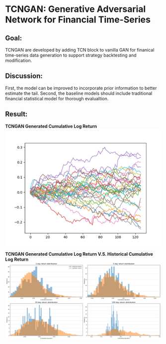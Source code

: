 # TCNGAN: Generative Adversarial Network for Financial Time-Series

## Goal:
TCNGAN are developed by adding TCN block to vanilla GAN for finanical time-series data generation to support strategy backtesting and modification.

## Discussion:
First, the model can be improved to incorporate prior information to better estimate the tail.
Second, the baseline models should include traditional financial statistical model for thorough evalualtion.

## Result:

**TCNGAN Generated Cumulative Log Return**
![TCNGAN Generated Cumulative Log Return](https://github.com/TracyWu7724/TCNGAN/blob/main/checkpoints/ret.png) <br>

**TCNGAN Generated Cumulative Log Return V.S. Historical Cumulative Log Return**
![TCNGAN Generated Cumulative Log Return V.S. Historical Cumulative Log Return](https://github.com/TracyWu7724/TCNGAN/blob/main/checkpoints/window.png)


